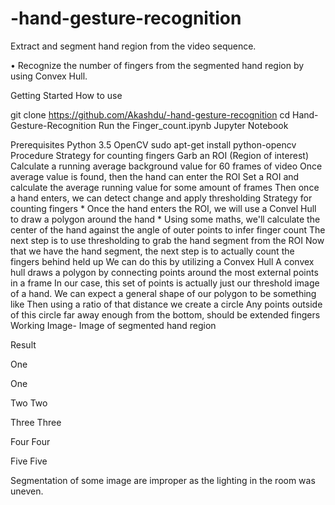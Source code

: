 # -hand-gesture-recognition
 Extract and segment hand region from the video sequence.

• Recognize the number of fingers from the segmented hand region by using Convex Hull.

Getting Started
How to use

git clone https://github.com/Akashdu/-hand-gesture-recognition
cd Hand-Gesture-Recognition
Run the Finger_count.ipynb Jupyter Notebook

Prerequisites
Python 3.5
OpenCV
sudo apt-get install python-opencv
Procedure
Strategy for counting fingers
Garb an ROI (Region of interest)
Calculate a running average background value for 60 frames of video
Once average value is found, then the hand can enter the ROI
Set a ROI and calculate the average running value for some amount of frames
Then once a hand enters, we can detect change and apply thresholding
Strategy for counting fingers * Once the hand enters the ROI, we will use a Convel Hull to draw a polygon around the hand * Using some maths, we'll calculate the center of the hand against the angle of outer points to infer finger count
The next step is to use thresholding to grab the hand segment from the ROI
Now that we have the hand segment, the next step is to actually count the fingers behind held up
We can do this by utilizing a Convex Hull
A convex hull draws a polygon by connecting points around the most external points in a frame
In our case, this set of points is actually just our threshold image of a hand.
We can expect a general shape of our polygon to be something like
Then using a ratio of that distance we create a circle
Any points outside of this circle far away enough from the bottom, should be extended fingers
Working
Image-
Image of segmented hand region

Result

One

One

Two
Two

Three
Three

Four
Four

Five
Five

Segmentation of some image are improper as the lighting in the room was uneven.
